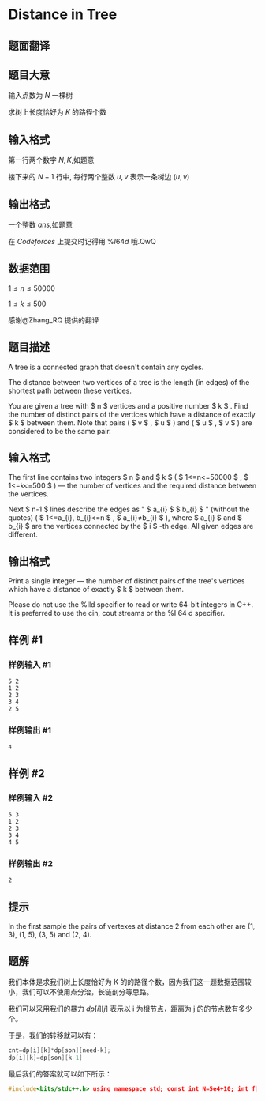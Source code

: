 # Distance in Tree

## 题面翻译

## 题目大意
输入点数为 $N$ 一棵树

求树上长度恰好为 $K$ 的路径个数
## 输入格式

第一行两个数字 $N,K$,如题意

接下来的 $N-1$ 行中, 每行两个整数 $u,v$ 表示一条树边 $(u,v)$

## 输出格式

一个整数 $ans$,如题意

在 $Codeforces$ 上提交时记得用 $\%I64d$ 哦.QwQ

## 数据范围
$1 \leq n \leq 50000$

$1 \leq k \leq 500$

感谢@Zhang_RQ 提供的翻译

## 题目描述

A tree is a connected graph that doesn't contain any cycles.

The distance between two vertices of a tree is the length (in edges) of the shortest path between these vertices.

You are given a tree with $ n $ vertices and a positive number $ k $ . Find the number of distinct pairs of the vertices which have a distance of exactly $ k $ between them. Note that pairs ( $ v $ , $ u $ ) and ( $ u $ , $ v $ ) are considered to be the same pair.

## 输入格式

The first line contains two integers $ n $ and $ k $ ( $ 1<=n<=50000 $ , $ 1<=k<=500 $ ) — the number of vertices and the required distance between the vertices.

Next $ n-1 $ lines describe the edges as " $ a_{i} $ $ b_{i} $ " (without the quotes) ( $ 1<=a_{i}, b_{i}<=n $ , $ a_{i}≠b_{i} $ ), where $ a_{i} $ and $ b_{i} $ are the vertices connected by the $ i $ -th edge. All given edges are different.

## 输出格式

Print a single integer — the number of distinct pairs of the tree's vertices which have a distance of exactly $ k $ between them.

Please do not use the %lld specifier to read or write 64-bit integers in С++. It is preferred to use the cin, cout streams or the %I 64 d specifier.

## 样例 #1

### 样例输入 #1

```
5 2
1 2
2 3
3 4
2 5
```

### 样例输出 #1

```
4
```

## 样例 #2

### 样例输入 #2

```
5 3
1 2
2 3
3 4
4 5
```

### 样例输出 #2

```
2
```

## 提示

In the first sample the pairs of vertexes at distance 2 from each other are (1, 3), (1, 5), (3, 5) and (2, 4).

## 题解
我们本体是求我们树上长度恰好为 K 的的路径个数，因为我们这一题数据范围较小，我们可以不使用点分治，长链剖分等思路。

我们可以采用我们的暴力 $dp[i][j]$ 表示以 i 为根节点，距离为 j 的的节点数有多少个。

于是，我们的转移就可以有：

```cpp
cnt=dp[i][k]*dp[son][need-k];
dp[i][k]=dp[son][k-1]
```


最后我们的答案就可以如下所示：
```cpp
#include<bits/stdc++.h> using namespace std; const int N=5e4+10; int f[N][610],n,k,res,h[N],ne[N<<1],e[N<<1],idx; void add(int u,int v) {ne[++idx]=h[u],e[idx]=v,h[u]=idx;} void dfs(int u,int father) { f[u][0]=1; for(int i=h[u];~i;i=ne[i]) { int j=e[i]; if(j == father) continue ; dfs(j,u); for(int t=0;t<k;t++) res+=f[u][t]*f[j][k-t-1]; for(int t=0;t<k;t++) f[u][t+1]+=f[j][t]; } } int main() { memset(h,-1,sizeof h); scanf("%d%d",&n,&k); for(int i=1;i<n;i++) { int u,v; scanf("%d%d",&u,&v); add(u,v); add(v,u); } dfs(1,0); printf("%d",res); return 0; }
```